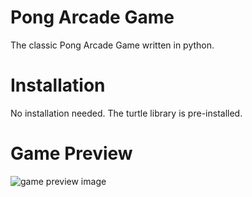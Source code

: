 # Pong Arcade Game
The classic Pong Arcade Game written in python.

# Installation
No installation needed. The turtle library is pre-installed.

# Game Preview
![game preview image](https://github.com/giannisPlymmenos/pongGame/blob/main/pongPreview.PNG?raw=true)